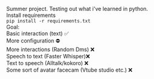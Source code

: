 Summer project. Testing out what i've learned in python.\
Install requirements\
``
pip install -r requirements.txt
``
\
Goal:\
Basic interaction (text) ✅\
More configuration ⛔\
More interactions (Random Dms) ❌\
Speech to text (Faster Whisper)❌\
Text to speech (Alltalk/kokoro) ❌\
Some sort of avatar facecam (Vtube studio etc.) ❌
